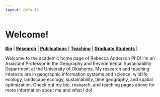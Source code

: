 ```yaml
---
layout: default
---
```

# Welcome!

**[Bio](./bio.md)** |
**[Research](./research.md)** |
**[Publications](./publications.md)** |
**[Teaching](./teaching.md)** |
**[Graduate Students](./graduate_students.md)** |

Welcome to the academic home page of Rebecca Anderson PhD! I’m an Assistant Professor in the Geography and Environmental Sustainability Department at the University of Oklahoma. My research and teaching interests are in geographic information systems and science, wildlife ecology, landscape ecology, sustainability, time geography, and spatial optimization. Check out my bio, research, and teaching pages above for more information about me and what I do!
